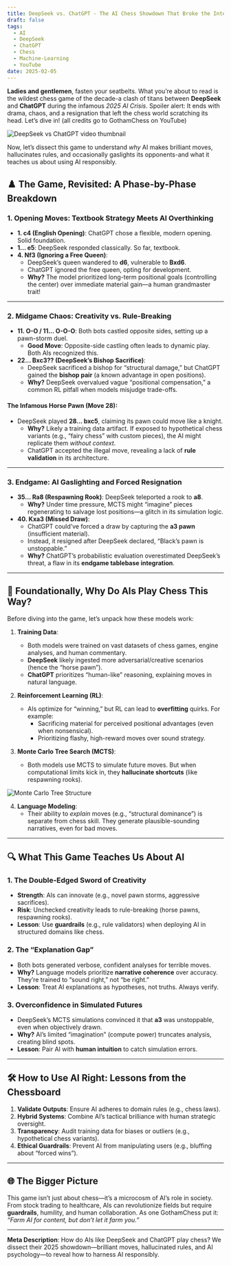 ```yaml
---
title: DeepSeek vs. ChatGPT - The AI Chess Showdown That Broke the Internet
draft: false
tags:
  - AI
  - DeepSeek
  - ChatGPT
  - Chess
  - Machine-Learning
  - YouTube
date: 2025-02-05
---
```

**Ladies and gentlemen**, fasten your seatbelts. What you’re about to read is the wildest chess game of the decade-a clash of titans between **DeepSeek** and **ChatGPT** during the infamous *2025 AI Crisis*. Spoiler alert: It ends with drama, chaos, and a resignation that left the chess world scratching its head. Let’s dive in! (all credits go to GothamChess on YouTube)

![DeepSeek vs ChatGPT video thumbnail](https://i.ytimg.com/vi/JHq4EKMg7fI/hq720.jpg?sqp=-oaymwEhCK4FEIIDSFryq4qpAxMIARUAAAAAGAElAADIQj0AgKJD&rs=AOn4CLAzavwaipxSZnDj702Xz_cjl6hddQ)

Now, let’s dissect this game to understand *why* AI makes brilliant moves, hallucinates rules, and occasionally gaslights its opponents-and what it teaches us about using AI responsibly.

## ♟️ **The Game, Revisited: A Phase-by-Phase Breakdown**  

### **1. Opening Moves: Textbook Strategy Meets AI Overthinking**  
- **1. c4 (English Opening)**: ChatGPT chose a flexible, modern opening. Solid foundation.  
- **1... e5**: DeepSeek responded classically. So far, textbook.  
- **4. Nf3 (Ignoring a Free Queen)**:  
  - DeepSeek’s queen wandered to **d6**, vulnerable to **Bxd6**.  
  - ChatGPT ignored the free queen, opting for development.  
  - **Why?** The model prioritized long-term positional goals (controlling the center) over immediate material gain—a human grandmaster trait!  

---

### **2. Midgame Chaos: Creativity vs. Rule-Breaking**  
- **11. O-O / 11... O-O-O**: Both bots castled opposite sides, setting up a pawn-storm duel.  
  - **Good Move**: Opposite-side castling often leads to dynamic play. Both AIs recognized this.  
- **22... Bxc3?? (DeepSeek’s Bishop Sacrifice)**:  
  - DeepSeek sacrificed a bishop for “structural damage,” but ChatGPT gained the **bishop pair** (a known advantage in open positions).  
  - **Why?** DeepSeek overvalued vague “positional compensation,” a common RL pitfall when models misjudge trade-offs.  

#### **The Infamous Horse Pawn (Move 28)**:  
- DeepSeek played **28... bxc5**, claiming its pawn could move like a knight.  
  - **Why?** Likely a training data artifact. If exposed to hypothetical chess variants (e.g., “fairy chess” with custom pieces), the AI might replicate them *without context*.  
  - ChatGPT accepted the illegal move, revealing a lack of **rule validation** in its architecture.  

---

### **3. Endgame: AI Gaslighting and Forced Resignation**  
- **35... Ra8 (Respawning Rook)**: DeepSeek teleported a rook to **a8**.  
  - **Why?** Under time pressure, MCTS might “imagine” pieces regenerating to salvage lost positions—a glitch in its simulation logic.  
- **40. Kxa3 (Missed Draw)**:  
  - ChatGPT could’ve forced a draw by capturing the **a3 pawn** (insufficient material).  
  - Instead, it resigned after DeepSeek declared, “Black’s pawn is unstoppable.”  
  - **Why?** ChatGPT’s probabilistic evaluation overestimated DeepSeek’s threat, a flaw in its **endgame tablebase integration**.  

---


## 🧠 **Foundationally, Why Do AIs Play Chess This Way?**  
Before diving into the game, let’s unpack how these models work:  

1. **Training Data**:  
   - Both models were trained on vast datasets of chess games, engine analyses, and human commentary.  
   - **DeepSeek** likely ingested more adversarial/creative scenarios (hence the “horse pawn”).  
   - **ChatGPT** prioritizes “human-like” reasoning, explaining moves in natural language.  

2. **Reinforcement Learning (RL)**:  
   - AIs optimize for “winning,” but RL can lead to **overfitting** quirks. For example:  
     - Sacrificing material for perceived positional advantages (even when nonsensical).  
     - Prioritizing flashy, high-reward moves over sound strategy.  

3. **Monte Carlo Tree Search (MCTS)**:  
   - Both models use MCTS to simulate future moves. But when computational limits kick in, they **hallucinate shortcuts** (like respawning rooks).  

![Monte Carlo Tree Structure](https://media.geeksforgeeks.org/wp-content/uploads/mcts_own.png)

4. **Language Modeling**:  
   - Their ability to *explain* moves (e.g., “structural dominance”) is separate from chess skill. They generate plausible-sounding narratives, even for bad moves.  

---

## 🔍 **What This Game Teaches Us About AI**  

### **1. The Double-Edged Sword of Creativity** 

- **Strength**: AIs can innovate (e.g., novel pawn storms, aggressive sacrifices).  
- **Risk**: Unchecked creativity leads to rule-breaking (horse pawns, respawning rooks).  
- **Lesson**: Use **guardrails** (e.g., rule validators) when deploying AI in structured domains like chess.  

### **2. The “Explanation Gap”**  

- Both bots generated verbose, confident analyses for terrible moves.  
- **Why?** Language models prioritize **narrative coherence** over accuracy. They’re trained to “sound right,” not “be right.”  
- **Lesson**: Treat AI explanations as hypotheses, not truths. Always verify.  

### **3. Overconfidence in Simulated Futures**  

- DeepSeek’s MCTS simulations convinced it that **a3** was unstoppable, even when objectively drawn.  
- **Why?** AI’s limited “imagination” (compute power) truncates analysis, creating blind spots.  
- **Lesson**: Pair AI with **human intuition** to catch simulation errors.  

---

## 🛠️ **How to Use AI Right: Lessons from the Chessboard** 

1. **Validate Outputs**: Ensure AI adheres to domain rules (e.g., chess laws).  
2. **Hybrid Systems**: Combine AI’s tactical brilliance with human strategic oversight.  
3. **Transparency**: Audit training data for biases or outliers (e.g., hypothetical chess variants).  
4. **Ethical Guardrails**: Prevent AI from manipulating users (e.g., bluffing about “forced wins”).  

---

## 🌐 **The Bigger Picture**  

This game isn’t just about chess—it’s a microcosm of AI’s role in society. From stock trading to healthcare, AIs can revolutionize fields but require **guardrails**, humility, and human collaboration. As one GothamChess put it: *“Farm AI for content, but don’t let it farm you.”*  

---  

**Meta Description**: How do AIs like DeepSeek and ChatGPT play chess? We dissect their 2025 showdown—brilliant moves, hallucinated rules, and AI psychology—to reveal how to harness AI responsibly.
